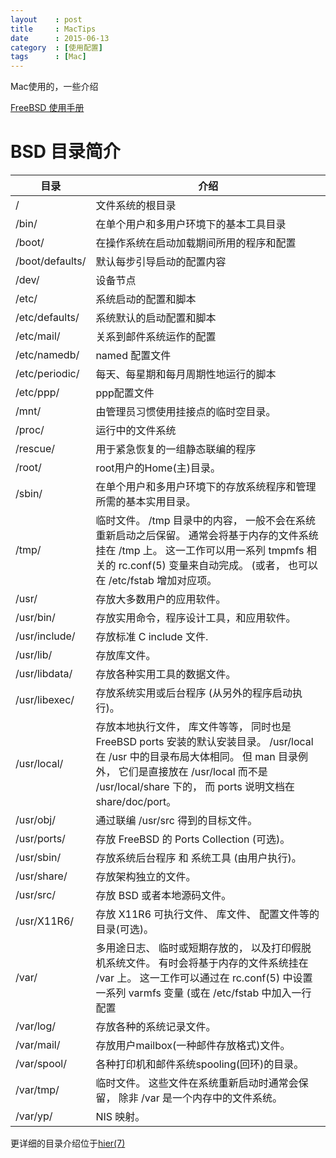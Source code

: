 ```yaml
---
layout    : post
title     : MacTips
date      : 2015-06-13
category  : [使用配置]
tags      : [Mac]
---
```



Mac使用的，一些介绍

[FreeBSD 使用手册](https://www.freebsd.org/doc/zh_CN.UTF-8/books/handbook/)

<!-- more -->

# BSD 目录简介

目录                                | 介绍
-----------------------------------|-------------------------------------
/                                  |文件系统的根目录
/bin/                              |在单个用户和多用户环境下的基本工具目录
/boot/                             |在操作系统在启动加载期间所用的程序和配置
/boot/defaults/                    |默认每步引导启动的配置内容
/dev/                              |设备节点
/etc/                              |系统启动的配置和脚本
/etc/defaults/                     |系统默认的启动配置和脚本
/etc/mail/                         |关系到邮件系统运作的配置
/etc/namedb/                       |named 配置文件
/etc/periodic/                     |每天、每星期和每月周期性地运行的脚本
/etc/ppp/                          |ppp配置文件
/mnt/                              |由管理员习惯使用挂接点的临时空目录。
/proc/                             |运行中的文件系统
/rescue/                           |用于紧急恢复的一组静态联编的程序
/root/                             |root用户的Home(主)目录。
/sbin/                             |在单个用户和多用户环境下的存放系统程序和管理所需的基本实用目录。
/tmp/                              |临时文件。 /tmp 目录中的内容， 一般不会在系统重新启动之后保留。 通常会将基于内存的文件系统挂在 /tmp 上。 这一工作可以用一系列 tmpmfs 相关的 rc.conf(5) 变量来自动完成。 (或者， 也可以在 /etc/fstab 增加对应项。
/usr/                              |存放大多数用户的应用软件。
/usr/bin/                          |存放实用命令，程序设计工具，和应用软件。
/usr/include/                      |存放标准 C include 文件.
/usr/lib/                          |存放库文件。
/usr/libdata/                      |存放各种实用工具的数据文件。
/usr/libexec/                      |存放系统实用或后台程序 (从另外的程序启动执行)。
/usr/local/                        |存放本地执行文件， 库文件等等， 同时也是 FreeBSD ports 安装的默认安装目录。 /usr/local 在 /usr 中的目录布局大体相同。 但 man 目录例外， 它们是直接放在 /usr/local 而不是 /usr/local/share 下的， 而 ports 说明文档在 share/doc/port。
/usr/obj/                          |通过联编 /usr/src 得到的目标文件。
/usr/ports/                        |存放 FreeBSD 的 Ports Collection (可选)。
/usr/sbin/                         |存放系统后台程序 和 系统工具 (由用户执行)。
/usr/share/                        |存放架构独立的文件。
/usr/src/                          |存放 BSD 或者本地源码文件。
/usr/X11R6/                        |存放 X11R6 可执行文件、 库文件、 配置文件等的目录(可选)。
/var/                              |多用途日志、 临时或短期存放的， 以及打印假脱机系统文件。 有时会将基于内存的文件系统挂在 /var 上。 这一工作可以通过在 rc.conf(5) 中设置一系列 varmfs 变量 (或在 /etc/fstab 中加入一行配置
/var/log/                          |存放各种的系统记录文件。
/var/mail/                         |存放用户mailbox(一种邮件存放格式)文件。
/var/spool/                        |各种打印机和邮件系统spooling(回环)的目录。
/var/tmp/                          |临时文件。 这些文件在系统重新启动时通常会保留， 除非 /var 是一个内存中的文件系统。
/var/yp/                           |NIS 映射。

更详细的目录介绍位于[hier(7)](https://www.freebsd.org/cgi/man.cgi?query=hier&sektion=7&manpath=freebsd-release-ports)
